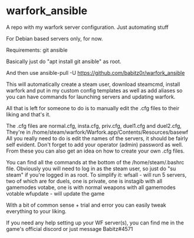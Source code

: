 # warfork_ansible
A repo with my warfork server configuration. Just automating stuff

For Debian based servers only, for now.

Requirements: 
git
ansible

Basically just do "apt install git ansible" as root.

And then use
ansible-pull -U https://github.com/babitz0r/warfork_ansible


This will automatically create a steam user, download steamcmd, install warfork and put in my custom config templates as well as add aliases so you can have commands for launching servers and updating warfork.

All that is left for someone to do is to manually edit the .cfg files to their liking and that's it.

The .cfg files are normal.cfg, insta.cfg, priv.cfg, duel1.cfg and duel2.cfg, They're in /home/steam/warfork/Warfork.app/Contents/Resources/basewf
All you really need to do is edit the names of the servers, it should be fairly self evident. Don't forget to add your operator (admin) password as well. From these you can also get an idea on how to create your own .cfg files.

You can find all the commands at the bottom of the /home/steam/.bashrc file. Obviously you will need to log in as the steam user, so just do "su steam" if you're logged in as root. To simplify it:
wfsall - will run 5 servers, two of which are for duels, one is private, one is instagib with all gamemodes votabe, one is with normal weapons with all gamemodes votable
wfupdate - will update the game

With a bit of common sense + trial and error you can easily tweak everything to your liking.

If you need any help setting up your WF server(s), you can find me in the game's official discord or just message Babitz#4571
